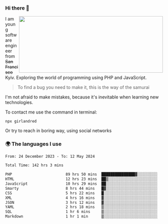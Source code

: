 ### Hi there 👋  

<img align='right' src="https://github-readme-stats.vercel.app/api?username=girlandred&count_private=true&show_icons=true&include_all_commits=true&hide_rank=true&hide_title=true&theme=buefy&card_width=300" width=460 height=180>


I am young software engineer from ~~San Francisco~~ Kyiv. Exploring the world of programming using PHP and JavaScript.


> To find a bug you need to make it, this is the way of the samurai



I'm not afraid to make mistakes, because it's inevitable when learning new technologies.

To contact me use the command in terminal:

```
npx girlandred
```

Or try to reach in boring way, using social networks


### 🌍 The languages I use

<!--START_SECTION:waka-->

```txt
From: 24 December 2023 - To: 12 May 2024

Total Time: 142 hrs 3 mins

PHP                        89 hrs 50 mins  ███████████████▓░░░░░░░░░   63.23 %
HTML                       12 hrs 23 mins  ██▒░░░░░░░░░░░░░░░░░░░░░░   08.72 %
JavaScript                 10 hrs 29 mins  ██░░░░░░░░░░░░░░░░░░░░░░░   07.38 %
Smarty                     8 hrs 44 mins   █▓░░░░░░░░░░░░░░░░░░░░░░░   06.15 %
CSS                        5 hrs 22 mins   █░░░░░░░░░░░░░░░░░░░░░░░░   03.78 %
XML                        4 hrs 16 mins   ▓░░░░░░░░░░░░░░░░░░░░░░░░   03.01 %
JSON                       3 hrs 12 mins   ▓░░░░░░░░░░░░░░░░░░░░░░░░   02.25 %
YAML                       2 hrs 18 mins   ▒░░░░░░░░░░░░░░░░░░░░░░░░   01.62 %
SQL                        1 hr 6 mins     ▒░░░░░░░░░░░░░░░░░░░░░░░░   00.78 %
Markdown                   1 hr 1 min      ▒░░░░░░░░░░░░░░░░░░░░░░░░   00.72 %
```

<!--END_SECTION:waka-->
